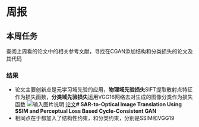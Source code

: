 ﻿# 周报
## 本周任务
查阅上周看的论文中的相关参考文献，寻找在CGAN添加结构和分类损失的论文及其代码
### 结果
 - 论文主要创新点是元学习域先验的应用，**物理域先验损失**SIFT提取散射点特征作为损失函数，**分类域先验损失**运用VGG16网络去对生成的图像分类作为损失函数
![输入图片说明](/imgs/2025-01-01/6IfMaFjK0VulIjKE.png)
 [论文](https://ieeexplore.ieee.org/document/9289381)**# SAR-to-Optical Image Translation Using SSIM and Perceptual Loss Based Cycle-Consistent GAN**
 - 相同点在于都加入了结构性约束，和分类约束，分别是SSIM和VGG19






